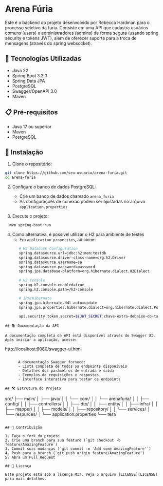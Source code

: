 # Arena Fúria

Este é o backend do projeto desenvolvido por Rebecca Hardman para o processo seletivo da furia. 
Consiste em uma API que cadastra usuários comuns (users) e administradores (admins) de forma segura (usando spring security e tokens JWT), além de oferecer suporte para a troca de mensagens (através do spring websocket).

## 🚀 Tecnologias Utilizadas

- Java 22
- Spring Boot 3.2.3
- Spring Data JPA
- PostgreSQL
- Swagger/OpenAPI 3.0
- Maven

## 📋 Pré-requisitos

- Java 17 ou superior
- Maven
- PostgreSQL

## 🔧 Instalação

1. Clone o repositório:
```bash
git clone https://github.com/seu-usuario/arena-furia.git
cd arena-furia
```

2. Configure o banco de dados PostgreSQL:
   - Crie um banco de dados chamado `arena_furia`
   - As configurações de conexão podem ser ajustadas no arquivo `application.properties`

3. Execute o projeto:
```bash
  mvn spring-boot:run
```
4. Como alternativa, é possível utilizar o H2 para ambiente de testes
   - Em `application properties`, adicione:
   ``` bash
      # H2 Database Configuration
      spring.datasource.url=jdbc:h2:mem:testdb
      spring.datasource.driver-class-name=org.h2.Driver
      spring.datasource.username=sa
      spring.datasource.password=password
      spring.jpa.database-platform=org.hibernate.dialect.H2Dialect
      
      # H2 Console
      spring.h2.console.enabled=true
      spring.h2.console.path=/h2-console

      # JPA/Hibernate
      spring.jpa.hibernate.ddl-auto=update
      spring.jpa.properties.hibernate.dialect=org.hibernate.dialect.PostgreSQLDialect
      
      api.security.token.secret=${JWT_SECRET:chave-extra-debaixo-do-tapete}
```
## 📚 Documentação da API

A documentação completa da API está disponível através do Swagger UI. Após iniciar a aplicação, acesse:

```
http://localhost:8080/swagger-ui.html
```

      A documentação Swagger fornece:
      - Lista completa de todos os endpoints disponíveis
      - Detalhes dos parâmetros de entrada e saída
      - Exemplos de requisições e respostas
      - Interface interativa para testar os endpoints

## 🛠️ Estrutura do Projeto

```
src/
├── main/
│   ├── java/
│   │   └── com/
│   │       └── arenafuria/
│   │           ├── config/
│   │           ├── controllers/
│   │           ├── dto/
│   │           ├── entity/
│   │           ├── infra/
│   │           ├── mapper/
│   │           ├── models/
│   │           ├── repository/
│   │           └── services/
│   └── resources/
│       └── application.properties
└── test/
```

## 🤝 Contribuição

1. Faça o fork do projeto
2. Crie uma branch para sua feature (`git checkout -b feature/AmazingFeature`)
3. Commit suas mudanças (`git commit -m 'Add some AmazingFeature'`)
4. Push para a branch (`git push origin feature/AmazingFeature`)
5. Abra um Pull Request

## 📄 Licença

Este projeto está sob a licença MIT. Veja o arquivo [LICENSE](LICENSE) para mais detalhes.
